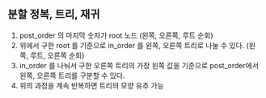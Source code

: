 분할 정복, 트리, 재귀
-
1. post_order 의 마지막 숫자가 root 노드 (왼쪽, 오른쪽, 루트 순회)
2. 위에서 구한 root 를 기준으로 in_order 를 왼쪽, 오른쪽 트리로 나눌 수 있다. (왼쪽, 루트, 오른쪽 순회)
3. in_order 를 나눠서 구한 오른쪽 트리의 가장 왼쪽 값을 기준으로 post_order에서 왼쪽, 오른쪽 트리를 구분할 수 있다.
4. 위의 과정을 계속 반복하면 트리의 모양 유추 가능